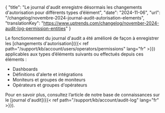 {
"title": "Le journal d'audit enregistre désormais les changements d'autorisation pour différents types d’élément",
"date": "2024-11-06",
"url": "/changelog/novembre-2024-journal-audit-autorisation-elements",
"translationKey": "https://www.uptrends.com/changelog/november-2024-audit-log-permission-entities"
}

Le fonctionnement du journal d'audit a été amélioré de façon à enregistrer les [changements d'autorisation]({{< ref path="/support/kb/account/users/operators/permissions" lang="fr" >}}) applicables aux types d’éléments suivants ou effectués depuis ces éléments :

- Dashboards
- Définitions d'alerte et intégrations
- Moniteurs et groupes de moniteurs
- Opérateurs et groupes d'opérateurs

Pour en savoir plus, consultez l’article de notre base de connaissances sur le [journal d'audit]({{< ref path="/support/kb/account/audit-log" lang="fr" >}}).